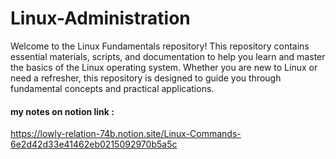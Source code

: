 # Linux-Administration
Welcome to the Linux Fundamentals repository! This repository contains essential materials, scripts, and documentation to help you learn and master the basics of the Linux operating system. Whether you are new to Linux or need a refresher, this repository is designed to guide you through fundamental concepts and practical applications.
#### my notes on notion link : 
https://lowly-relation-74b.notion.site/Linux-Commands-6e2d42d33e41462eb0215092970b5a5c
